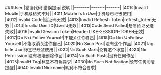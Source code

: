 ###User
|错误代码|错误提示|说明|
|--------|-------|-------|
|4010|Invalid Mobile|手机号格式不对|
|4011|Mobile Is In Use|手机号已经被使用|
|4012|Invalid Code|验证码无效|
|4013|Invalid Refresh Token|refresh_token无效|
|4014|Invalid User ID|UserId无效|
|4015|Code Send Failed|短信验证发送失败|
|4016|Invalid Session Token|Header LIKE-SESSION-TOKEN无效|
|4017|Do Not Follow Yourself|不能关注你自己|
|4018|Do Not UnFollow Yourself|不能取消关注你自己|
|4020|No Such Post|没有这个作品|
|4021|Tag Is In Use|标签已经被使用|
|4022|No Such Mark|没有这个标签|
|4023|No Permission|没有权限删除作品|
|4024|No Such Posts|没有任何作品|
|4025|Invalid Tag|标签不符合要求|
|4030|No Such Notification|没有任何消息提醒|
|4040|Invalid Nickname|昵称不符合要求|

